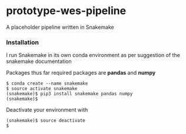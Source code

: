 # prototype-wes-pipeline
A placeholder pipeline written in Snakemake

### Installation

I run Snakemake in its own conda environment as per suggestion of the snakemake documentation

Packages thus far required packages are **pandas** and **numpy**

```
$ conda create --name snakemake
$ source activate snakemake
(snakemake)$ pip3 install snakemake pandas numpy
(snakemake)$
```

Deactivate your environment with

```
(snakemake)$ source deactivate
$
```
